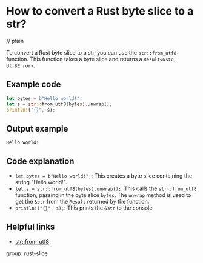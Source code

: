 # How to convert a Rust byte slice to a str?
// plain

To convert a Rust byte slice to a str, you can use the `str::from_utf8` function. This function takes a byte slice and returns a `Result<&str, Utf8Error>`.

## Example code

```rust
let bytes = b"Hello world!";
let s = str::from_utf8(bytes).unwrap();
println!("{}", s);
```

## Output example

```
Hello world!
```

## Code explanation

- `let bytes = b"Hello world!";`: This creates a byte slice containing the string "Hello world!".
- `let s = str::from_utf8(bytes).unwrap();`: This calls the `str::from_utf8` function, passing in the byte slice `bytes`. The `unwrap` method is used to get the `&str` from the `Result` returned by the function.
- `println!("{}", s);`: This prints the `&str` to the console.

## Helpful links
- [str::from_utf8](https://doc.rust-lang.org/std/str/fn.from_utf8.html)

group: rust-slice